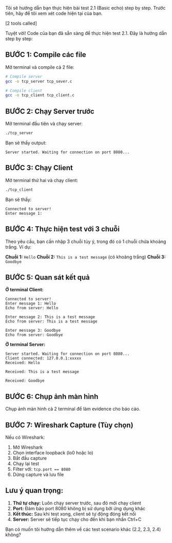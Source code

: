 Tôi sẽ hướng dẫn bạn thực hiện bài test 2.1 (Basic echo) step by step. Trước tiên, hãy để tôi xem xét code hiện tại của bạn.


[2 tools called]

Tuyệt vời! Code của bạn đã sẵn sàng để thực hiện test 2.1. Đây là hướng dẫn step by step:

## **BƯỚC 1: Compile các file**

Mở terminal và compile cả 2 file:

```bash
# Compile server
gcc -o tcp_server tcp_sever.c

# Compile client  
gcc -o tcp_client tcp_client.c
```

## **BƯỚC 2: Chạy Server trước**

Mở terminal đầu tiên và chạy server:

```bash
./tcp_server
```

Bạn sẽ thấy output:
```
Server started. Waiting for connection on port 8080...
```

## **BƯỚC 3: Chạy Client**

Mở terminal thứ hai và chạy client:

```bash
./tcp_client
```

Bạn sẽ thấy:
```
Connected to server!
Enter message 1: 
```

## **BƯỚC 4: Thực hiện test với 3 chuỗi**

Theo yêu cầu, bạn cần nhập 3 chuỗi tùy ý, trong đó có 1 chuỗi chứa khoảng trắng. Ví dụ:

**Chuỗi 1:** `Hello`
**Chuỗi 2:** `This is a test message` (có khoảng trắng)
**Chuỗi 3:** `Goodbye`

## **BƯỚC 5: Quan sát kết quả**

**Ở terminal Client:**
```
Connected to server!
Enter message 1: Hello
Echo from server: Hello

Enter message 2: This is a test message
Echo from server: This is a test message

Enter message 3: Goodbye
Echo from server: Goodbye
```

**Ở terminal Server:**
```
Server started. Waiting for connection on port 8080...
Client connected: 127.0.0.1:xxxxx
Received: Hello

Received: This is a test message

Received: Goodbye
```

## **BƯỚC 6: Chụp ảnh màn hình**

Chụp ảnh màn hình cả 2 terminal để làm evidence cho báo cáo.

## **BƯỚC 7: Wireshark Capture (Tùy chọn)**

Nếu có Wireshark:
1. Mở Wireshark
2. Chọn interface loopback (lo0 hoặc lo)
3. Bắt đầu capture
4. Chạy lại test
5. Filter với: `tcp.port == 8080`
6. Dừng capture và lưu file

## **Lưu ý quan trọng:**

1. **Thứ tự chạy:** Luôn chạy server trước, sau đó mới chạy client
2. **Port:** Đảm bảo port 8080 không bị sử dụng bởi ứng dụng khác
3. **Kết thúc:** Sau khi test xong, client sẽ tự động đóng kết nối
4. **Server:** Server sẽ tiếp tục chạy cho đến khi bạn nhấn Ctrl+C

Bạn có muốn tôi hướng dẫn thêm về các test scenario khác (2.2, 2.3, 2.4) không?